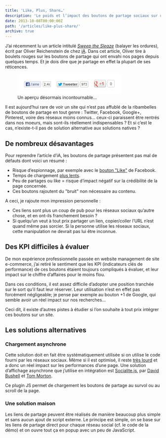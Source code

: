 ```yaml
---
title: 'Like, Plus, Share…'
description: 'Le poids et l’impact des boutons de partage sociaux sur un site.'
date: 2013-10-08T00:00:00Z
path: '/articles/like-plus-share/'
archive: true
---
```


J’ai récemment lu un article intitulé _[Sweep the Sleaze](http://ia.net/blog/sweep-the-sleaze/)_ (balayer les ordures), écrit par Oliver Reichenstein de chez [iA](http://ia.net/). Dans cet article, Oliver tire à boulets rouges sur les boutons de partage qui ont envahi nos pages depuis quelques temps. Et je dois dire que je partage en effet la plupart de ses réticences.

<figure>
  <img src="../../images/boutons-sociaux.jpg" alt="Boutons sociaux" class="imgb">
  <figcaption>Un aperçu désormais incontournable…</figcaption>
</figure>

Il est aujourd’hui rare de voir un site qui n’est pas affublé de la ribambelles de boutons de partage en tout genre : Twitter, Facebook, Google+, Pinterest, voire des réseaux moins connus… ceux-ci paraissent être rentrés dans nos moeurs, mais sont-ils réellement indispensables ? Et si c’est le cas, n’existe-t-il pas de solution alternative aux solutions natives ?

## De nombreux désavantages

Pour reprendre l’article d’iA, les boutons de partage présentent pas mal de défauts dont voici un résumé :

- Risque d’espionnage, par exemple avec le [bouton "Like"](http://theweek.com/article/index/215546/is-facebooks-like-button-spying-on-you) de Facebook.
- Temps de chargement [plus lents](http://zurb.com/article/883/small-painful-buttons-why-social-media-bu).
- Peu de partages ou like = risque d’impact négatif sur la crédibilité de la page concernée.
- Ces boutons rajoutent du "bruit" non nécessaire au contenu.

A ceci, je rajoute mon impression personnelle :

- Ces liens sont plus un coup de pub pour les réseaux sociaux qu’autre chose, et en ont-ils franchement besoin ?
- Si quelqu’un veut à tout prix partager un lien, copier/coller l’URL n’est quand même pas sorcier. Si la personne utilise les réseaux sociaux, cette manipulation ne devrait pas lui être inconnue.

## Des KPI difficiles à évaluer

De mon expérience professionnelle passée en website management de site e-commerce, j’ai retiré le sentiment que les KPI (indicateurs clés de performance) de ces boutons étaient toujours compliqués à évaluer, et leur impact sur le chiffre d’affaires pour le moins flou.

Dans ces conditions, il est assez difficile d’adopter une position tranchée sur le sort qu’il faut leur réserver. Leur utilisation n’est en effet pas forcément négligeable; je pense par exemple au bouton +1 de Google, qui semble avoir un réel impact sur nos recherches…

Ceci dit, il existe d’autres pistes à étudier si l’on souhaite à tout prix intégrer ces boutons sur un site.

## Les solutions alternatives

### Chargement asynchrone

Cette solution doit en fait être systématiquement utilisée si on utilise le code fourni par les réseaux sociaux. Même si il est optimisé, il reste [très lourd](http://zurb.com/article/883/small-painful-buttons-why-social-media-bu) et a donc un réel impact sur les performances d’une page. Une solution d’affichage asynchrone que j’utilise en intégration est [Socialite.js](http://socialitejs.com/), par [David Bushell](http://dbushell.com/) et [Tom Morton](http://twmorton.com/).

Ce plugin JS permet de chargement les boutons de partage au survol ou au scroll de la page.

### Une solution maison

Les liens de partage peuvent être réalisés de manière beaucoup plus simple et sans aucun ajout de script externe. Le principe est simple, on se base sur les liens de partage direct pour chaque réseau social (cf. le code de la démo) et on ouvre tout ça en popup avec un peu de JavaScript.
